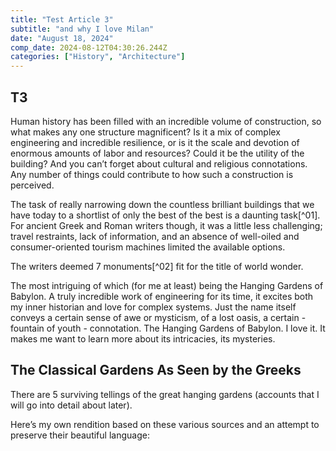 ```yaml
---
title: "Test Article 3"
subtitle: "and why I love Milan"
date: "August 18, 2024"
comp_date: 2024-08-12T04:30:26.244Z
categories: ["History", "Architecture"]
---
```

## T3

Human history has been filled with an incredible volume of construction, so what makes any one structure magnificent? Is it a mix of complex engineering and incredible resilience, or is it the scale and devotion of enormous amounts of labor and resources? Could it be the utility of the building? And you can’t forget about cultural and religious connotations. Any number of things could contribute to how such a construction is perceived. 

The task of really narrowing down the countless brilliant buildings that we have today to a shortlist of only the best of the best is a daunting task[^01]. For ancient Greek and Roman writers though, it was a little less challenging; travel restraints, lack of information, and an absence of well-oiled and consumer-oriented tourism machines limited the available options. 

The writers deemed 7 monuments[^02] fit for the title of world wonder.

The most intriguing of which (for me at least) being the Hanging Gardens of Babylon. A truly incredible work of engineering for its time, it excites both my inner historian and love for complex systems. Just the name itself conveys a certain sense of awe or mysticism, of a lost oasis, a certain - fountain of youth - connotation. The Hanging Gardens of Babylon. I love it. It makes me want to learn more about its intricacies, its mysteries.

## The Classical Gardens As Seen by the Greeks

There are 5 surviving tellings of the great hanging gardens (accounts that I will go into detail about later). 

Here’s my own rendition based on these various sources and an attempt to preserve their beautiful language: